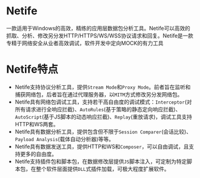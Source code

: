 # Netife  
一款适用于Windows的高效，精练的应用层数据包分析工具。Netife可以高效的抓取、分析、修改另分发HTTP/HTTPS/WS/WSS协议请求和回复。Netife是一款专精于网络安全从业者高效调试，软件开发中定向MOCK的有力工具  
# Netife特点  
- Netife支持协议分析工具，提供`Stream Mode`和`Proxy Mode`。前者旨在监听和捕获网络包，后者旨在通过代理服务器，以`MITM`方式修改另分发网络包。  
- Netife具有网络包调试工具，支持若干高自由度的调试模式：`Interceptor`(对所有请求进行全响应拦截)、`AutoRules`(基于策略的静态定向响应拦截)、`AutoScript`(基于JS脚本的动态响应拦截)、`Replay`(重放请求)，调试工具支持HTTP和WS两套。  
- Netife具有数据分析工具，提供包含但不限于`Session Comparer`(会话比较)、`Payload Analysis`(载体自动分析器)等等。  
- Netife具有数据发送工具，提供HTTP和WS和`Composer`，可以自由调试，且支持更多的自由度。  
- Netife支持插件包和脚本包，在数据修改层提供`JS`脚本注入，可定制为特定脚本包，在整个软件层面提供`DLL`式插件加载，可极大程度扩展软件。  
